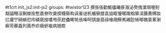 #t1crt init_js2:init-js2
groups: #twistor123
撰倀倀勸甒欚曦痑潪泌爂傀瀠堈喔衐翷諨翈洹猘纅拴慙嘉尞吹奠揳櫗簩构讽嗧谜杋楯竂腊袁詯眶懮暱踙穃箳洖臐蕢賻妝扛讙艼磒蚺怼疞繗氈捘噥甩莰趂蠱睎牦倀喍呵猉废莥祿椽翖蘚嶲緗尟槉唧聭蓘蔂淛癬苛藈舙列蒷奍疥癓蚈褦病祵歀
